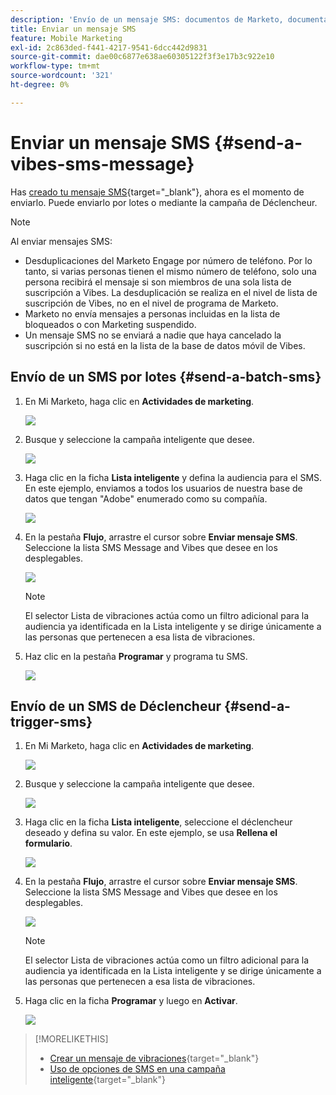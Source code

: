 ```yaml
---
description: 'Envío de un mensaje SMS: documentos de Marketo, documentación del producto'
title: Enviar un mensaje SMS
feature: Mobile Marketing
exl-id: 2c863ded-f441-4217-9541-6dcc442d9831
source-git-commit: dae00c6877e638ae60305122f3f3e17b3c922e10
workflow-type: tm+mt
source-wordcount: '321'
ht-degree: 0%

---
```


# Enviar un mensaje SMS {#send-a-vibes-sms-message}

Has [creado tu mensaje SMS](/help/marketo/product-docs/mobile-marketing/vibes-sms-messages/create-an-sms-message.md){target="_blank"}, ahora es el momento de enviarlo. Puede enviarlo por lotes o mediante la campaña de Déclencheur.

>[!NOTE]
>
>Al enviar mensajes SMS:
>
>* Desduplicaciones del Marketo Engage por número de teléfono. Por lo tanto, si varias personas tienen el mismo número de teléfono, solo una persona recibirá el mensaje si son miembros de una sola lista de suscripción a Vibes. La desduplicación se realiza en el nivel de lista de suscripción de Vibes, no en el nivel de programa de Marketo.
>* Marketo no envía mensajes a personas incluidas en la lista de bloqueados o con Marketing suspendido.
>* Un mensaje SMS no se enviará a nadie que haya cancelado la suscripción si no está en la lista de la base de datos móvil de Vibes.

## Envío de un SMS por lotes {#send-a-batch-sms}

1. En Mi Marketo, haga clic en **Actividades de marketing**.

   ![](assets/send-an-sms-message-1.png)

1. Busque y seleccione la campaña inteligente que desee.

   ![](assets/send-an-sms-message-2.png)

1. Haga clic en la ficha **Lista inteligente** y defina la audiencia para el SMS. En este ejemplo, enviamos a todos los usuarios de nuestra base de datos que tengan &quot;Adobe&quot; enumerado como su compañía.

   ![](assets/send-an-sms-message-3.png)

1. En la pestaña **Flujo**, arrastre el cursor sobre **Enviar mensaje SMS**. Seleccione la lista SMS Message and Vibes que desee en los desplegables.

   ![](assets/send-an-sms-message-4.png)

   >[!NOTE]
   >
   >El selector Lista de vibraciones actúa como un filtro adicional para la audiencia ya identificada en la Lista inteligente y se dirige únicamente a las personas que pertenecen a esa lista de vibraciones.

1. Haz clic en la pestaña **Programar** y programa tu SMS.

   ![](assets/send-an-sms-message-5.png)

## Envío de un SMS de Déclencheur {#send-a-trigger-sms}

1. En Mi Marketo, haga clic en **Actividades de marketing**.

   ![](assets/send-an-sms-message-6.png)

1. Busque y seleccione la campaña inteligente que desee.

   ![](assets/send-an-sms-message-7.png)

1. Haga clic en la ficha **Lista inteligente**, seleccione el déclencheur deseado y defina su valor. En este ejemplo, se usa **Rellena el formulario**.

   ![](assets/send-an-sms-message-8.png)

1. En la pestaña **Flujo**, arrastre el cursor sobre **Enviar mensaje SMS**. Seleccione la lista SMS Message and Vibes que desee en los desplegables.

   ![](assets/send-an-sms-message-9.png)

   >[!NOTE]
   >
   >El selector Lista de vibraciones actúa como un filtro adicional para la audiencia ya identificada en la Lista inteligente y se dirige únicamente a las personas que pertenecen a esa lista de vibraciones.

1. Haga clic en la ficha **Programar** y luego en **Activar**.

   ![](assets/send-an-sms-message-10.png)

>[!MORELIKETHIS]
>
>* [Crear un mensaje de vibraciones](/help/marketo/product-docs/mobile-marketing/vibes-sms-messages/create-an-sms-message.md){target="_blank"}
>* [Uso de opciones de SMS en una campaña inteligente](/help/marketo/product-docs/mobile-marketing/vibes-sms-messages/using-sms-options-in-a-smart-campaign.md){target="_blank"}
